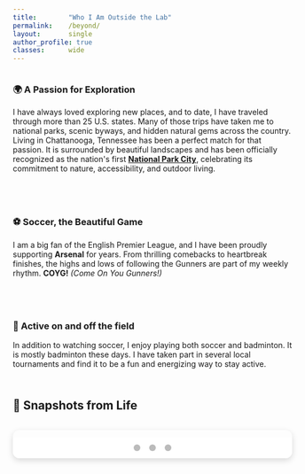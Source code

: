 ```yaml
---
title:        "Who I Am Outside the Lab"
permalink:    /beyond/
layout:       single
author_profile: true
classes:      wide
---
```


<style>
.outside-row {
  display: flex;
  flex-wrap: wrap;
  align-items: flex-start;
  gap: 1.5rem;
  margin-bottom: 2.5rem;
}
.outside-row .text {
  flex: 1 1 60%;
}
.outside-row img {
  max-width: 100px;
  height: auto;
  object-fit: contain;
  border-radius: 6px;
}
  
</style>

<div class="outside-row">
  <div class="text">
    <h3>🌍 A Passion for Exploration</h3>
    <p>I have always loved exploring new places, and to date, I have traveled through more than 25 U.S. states. Many of those trips have taken me to national parks, scenic byways, and hidden natural gems across the country. Living in Chattanooga, Tennessee has been a perfect match for that passion. It is surrounded by beautiful landscapes and has been officially recognized as the nation's first <a href="https://chattanooga.gov/stay-informed/latest-news/its-official-chattanooga-becomes-first-national-park-city-north-america"><strong>National Park City</strong></a>, celebrating its commitment to nature, accessibility, and outdoor living.</p>
  </div>
</div>

<div class="outside-row">
  <div class="text">
    <h3>⚽ Soccer, the Beautiful Game</h3>
    <p>I am a big fan of the English Premier League, and I have been proudly supporting <strong>Arsenal</strong> for years. From thrilling comebacks to heartbreak finishes, the highs and lows of following the Gunners are part of my weekly rhythm. <strong>COYG!</strong> <em>(Come On You Gunners!)</em></p>
  </div>
</div>

<div class="outside-row">
  <div class="text">
    <h3>🏸 Active on and off the field</h3>
    <p>In addition to watching soccer, I enjoy playing both soccer and badminton. It is mostly badminton these days. I have taken part in several local tournaments and find it to be a fun and energizing way to stay active.</p>
  </div>
</div>

## 📸 Snapshots from Life

<div class="slideshow-container">

  <div class="mySlides fade">
    <img src="{{ '/images/chattanooga.jpg' | relative_url }}" alt="Chattanooga">
  </div>

  <div class="mySlides fade">
    <img src="{{ '/images/florida.jpg' | relative_url }}" alt="Florida">
  </div>

  <div class="mySlides fade">
    <img src="{{ '/images/workshop.jpg' | relative_url }}" alt="Workshop">
  </div>

  <!-- Arrows -->
  <a class="prev" onclick="plusSlides(-1)">&#10094;</a>
  <a class="next" onclick="plusSlides(1)">&#10095;</a>

  <!-- Dots -->
  <div class="dots-container">
    <span class="dot" onclick="currentSlide(1)"></span>
    <span class="dot" onclick="currentSlide(2)"></span>
    <span class="dot" onclick="currentSlide(3)"></span>
  </div>

</div>

<style>
.slideshow-container {
  position: relative;
  max-width: 800px;
  margin: 2rem auto;
  border-radius: 12px;
  overflow: hidden;
  box-shadow: 0 4px 12px rgba(0, 0, 0, 0.15);
}

.mySlides {
  display: none;
}

.mySlides img {
  width: 100%;
  height: 420px;
  object-fit: cover;
  display: block;
}

.prev, .next {
  cursor: pointer;
  position: absolute;
  top: 50%;
  padding: 16px;
  color: white;
  font-weight: bold;
  font-size: 24px;
  transition: 0.3s ease;
  border-radius: 0 3px 3px 0;
  user-select: none;
  z-index: 10;
}

.next {
  right: 0;
  border-radius: 3px 0 0 3px;
}

.prev:hover, .next:hover {
  background-color: rgba(0, 0, 0, 0.5);
}

.dots-container {
  text-align: center;
  background: #fff;
  padding: 10px 0;
}

.dot {
  height: 12px;
  width: 12px;
  margin: 0 6px;
  background-color: #bbb;
  border-radius: 50%;
  display: inline-block;
  cursor: pointer;
  transition: background-color 0.3s;
}

.dot.active {
  background-color: #007bff;
}

@media (max-width: 600px) {
  .mySlides img {
    height: 250px;
  }
  .prev, .next {
    font-size: 18px;
    padding: 10px;
  }
}
</style>

<script>
let slideIndex = 1;
let slideTimer;

function showSlides(n) {
  const slides = document.getElementsByClassName("mySlides");
  const dots = document.getElementsByClassName("dot");
  if (n > slides.length) { slideIndex = 1; }
  if (n < 1) { slideIndex = slides.length; }
  for (let slide of slides) {
    slide.style.display = "none";
  }
  for (let dot of dots) {
    dot.classList.remove("active");
  }
  slides[slideIndex - 1].style.display = "block";
  dots[slideIndex - 1].classList.add("active");

  clearTimeout(slideTimer);
  slideTimer = setTimeout(() => plusSlides(1), 3000);
}

function plusSlides(n) {
  showSlides(slideIndex += n);
}

function currentSlide(n) {
  showSlides(slideIndex = n);
}

document.addEventListener("DOMContentLoaded", () => {
  showSlides(slideIndex);
});
</script>
